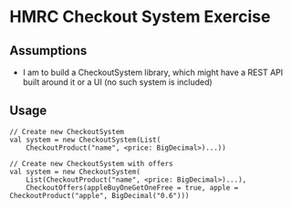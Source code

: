 # HMRC Checkout System Exercise

## Assumptions
* I am to build a CheckoutSystem library, which might have a REST API built around it or a UI (no such system is included)

## Usage
```
// Create new CheckoutSystem
val system = new CheckoutSystem(List(
    CheckoutProduct("name", <price: BigDecimal>)...))
    
// Create new CheckoutSystem with offers
val system = new CheckoutSystem(
    List(CheckoutProduct("name", <price: BigDecimal>)...),
    CheckoutOffers(appleBuyOneGetOneFree = true, apple = CheckoutProduct("apple", BigDecimal("0.6")))
```